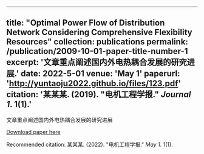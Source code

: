 
---
title: "Optimal Power Flow of Distribution Network Considering Comprehensive Flexibility Resources"
collection: publications
permalink: /publication/2009-10-01-paper-title-number-1
excerpt: '文章重点阐述国内外电热耦合发展的研究进展.'
date: 2022-5-01
venue: 'May 1'
paperurl: 'http://yuntaoju2022.github.io/files/123.pdf'
citation: '某某某. (2019). &quot;电机工程学报.&quot; <i>Journal 1</i>. 1(1).'
---
文章重点阐述国内外电热耦合发展的研究进展

[Download paper here](http://yuntaoju2022.github.io/files/123.pdf)

Recommended citation: 某某某. (2022). "电机工程学报." <i>May 1</i>. 1(1).

